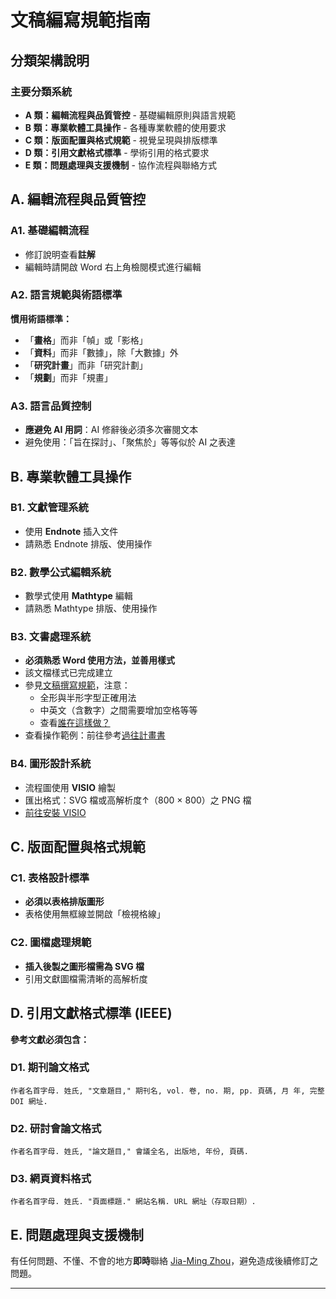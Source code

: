 # 文稿編寫規範指南

## 分類架構說明

### 主要分類系統
- **A 類：編輯流程與品質管控** - 基礎編輯原則與語言規範
- **B 類：專業軟體工具操作** - 各種專業軟體的使用要求
- **C 類：版面配置與格式規範** - 視覺呈現與排版標準
- **D 類：引用文獻格式標準** - 學術引用的格式要求
- **E 類：問題處理與支援機制** - 協作流程與聯絡方式

## A. 編輯流程與品質管控

### A1. 基礎編輯流程
- 修訂說明查看**註解**
- 編輯時請開啟 Word 右上角檢閱模式進行編輯

### A2. 語言規範與術語標準
**慣用術語標準：**
- 「**畫格**」而非「幀」或「影格」
- 「**資料**」而非「數據」，除「大數據」外  
- 「**研究計畫**」而非「研究計劃」
- 「**規劃**」而非「規畫」

### A3. 語言品質控制
- **應避免 AI 用詞**：AI 修辭後必須多次審閱文本
- 避免使用：「旨在探討」、「聚焦於」等等似於 AI 之表達

## B. 專業軟體工具操作

### B1. 文獻管理系統
- 使用 **Endnote** 插入文件
- 請熟悉 Endnote 排版、使用操作

### B2. 數學公式編輯系統
- 數學式使用 **Mathtype** 編輯
- 請熟悉 Mathtype 排版、使用操作

### B3. 文書處理系統
- **必須熟悉 Word 使用方法，並善用樣式**
- 該文檔樣式已完成建立
- 參見[文稿撰寫規範](https://github.com/sparanoid/chinese-copywriting-guidelines/blob/master/README.md)，注意：
  - 全形與半形字型正確用法
  - 中英文（含數字）之間需要增加空格等等
  - 查看[誰在這樣做？](https://github.com/sparanoid/chinese-copywriting-guidelines?tab=readme-ov-file#%E8%AA%B0%E5%9C%A8%E9%80%99%E6%A8%A3%E5%81%9A)
- 查看操作範例：前往參考[過往計畫書](https://docs.jmprohub.com/%E9%81%8E%E5%BE%80%E8%A8%88%E7%95%AB%E6%92%B0%E5%AF%AB%E6%96%87%E6%AA%94/%E5%9C%8B%E7%A7%91%E6%9C%83%E5%AE%9A%E7%A8%BF.pdf)

### B4. 圖形設計系統
- 流程圖使用 **VISIO** 繪製
- 匯出格式：SVG 檔或高解析度↑（800 × 800）之 PNG 檔
- [前往安裝 VISIO](https://github.com/felimet/officeLTSCpro2024.git)

## C. 版面配置與格式規範

### C1. 表格設計標準
- **必須以表格排版圖形**
- 表格使用無框線並開啟「檢視格線」

### C2. 圖檔處理規範
- **插入後製之圖形檔需為 SVG 檔**
- 引用文獻圖檔需清晰的高解析度

## D. 引用文獻格式標準 (IEEE)

**參考文獻必須包含：**

### D1. 期刊論文格式
```
作者名首字母. 姓氏, "文章題目," 期刊名, vol. 卷, no. 期, pp. 頁碼, 月 年, 完整 DOI 網址.
```

### D2. 研討會論文格式  
```
作者名首字母. 姓氏, "論文題目," 會議全名, 出版地, 年份, 頁碼.
```

### D3. 網頁資料格式
```
作者名首字母. 姓氏. "頁面標題." 網站名稱. URL 網址（存取日期）.
```

## E. 問題處理與支援機制

有任何問題、不懂、不會的地方**即時**聯絡 [Jia-Ming Zhou](mailto:felimet.jia.ming@gmail.com)，避免造成後續修訂之問題。

---

